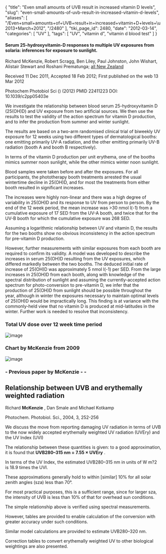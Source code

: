 {
    "title": "Even small amounts of UVB result in increased vitamin D levels",
    "slug": "even-small-amounts-of-uvb-result-in-increased-vitamin-d-levels",
    "aliases": [
        "/Even+small+amounts+of+UVB+result+in+increased+vitamin+D+levels+\u2013+March+2012",
        "/2480"
    ],
    "tiki_page_id": 2480,
    "date": "2012-03-14",
    "categories": [
        "UV"
    ],
    "tags": [
        "UV",
        "vitamin d",
        "vitamin d blood test"
    ]
}


#### Serum 25-hydroxyvitamin-D responses to multiple UV exposures from solaria: inferences for exposure to sunlight.

Richard McKenzie, Robert Scragg, Ben Liley, Paul Johnston, John Wishart, Alistair Stewart and Roshani Prematunga; [all New Zealand](http://pubs.rsc.org/en/content/articlelanding/2012/pp/c2pp05403e)

Received 11 Dec 2011, Accepted 18 Feb 2012; First published on the web 13 Mar 2012

Photochem Photobiol Sci () (2012) PMID 22411223 DOI: 10.1039/c2pp05403e

We investigate the relationship between blood serum 25-hydroxyvitamin D (25(OH)D) and UV exposure from two artificial sources. We then use the results to test the validity of the action spectrum for vitamin D production, and to infer the production from summer and winter sunlight. 

The results are based on a two-arm randomised clinical trial of biweekly UV exposure for 12 weeks using two different types of dermatological booths: one emitting primarily UV-A radiation, and the other emitting primarily UV-B radiation (booth A and booth B respectively). 

In terms of the vitamin D production per unit erythema, one of the booths mimics summer noon sunlight, while the other mimics winter noon sunlight. 

Blood samples were taken before and after the exposures. For all participants, the phototherapy booth treatments arrested the usual wintertime decline in 25(OH)D, and for most the treatments from either booth resulted in significant increases. 

The increases were highly non-linear and there was a high degree of variability in 25(OH)D and its response to UV from person to person. By the end of the 12 week period, the mean increase was >30 nmol l(-1) from a cumulative exposure of 17 SED from the UV-A booth, and twice that for the UV-B booth for which the cumulative exposure was 268 SED. 

Assuming a logarithmic relationship between UV and vitamin D, the results for the two booths show no obvious inconsistency in the action spectrum for pre-vitamin D production. 

However, further measurements with similar exposures from each booth are required to confirm its validity. A model was developed to describe the increases in serum 25(OH)D resulting from the UV exposures, which differed markedly between the two booths. The deduced initial rate of increase of 25(OH)D was approximately 5 nmol l(-1) per SED. From the large increases in 25(OH)D from each booth, along with knowledge of the spectral distribution of sunlight and assuming the currently-accepted action spectrum for photo-conversion to pre-vitamin D, we infer that the production of 25(OH)D from sunlight should be possible throughout the year, although in winter the exposures necessary to maintain optimal levels of 25(OH)D would be impractically long. This finding is at variance with the commonly-held view that no vitamin D is produced at mid-latitudes in the winter. Further work is needed to resolve that inconsistency.

### Total UV dose over 12 week time period

<img src="https://d378j1rmrlek7x.cloudfront.net/attachments/jpeg/vitamin-d-from-uv.jpg" alt="image">

### Chart by McKenzie from 2009

<img src="/attachments/d3.mock.jpg" alt="image">

### - Previous paper by McKenzie - -

## Relationship between UVB and erythemally weighted radiation

Richard **McKenzie**  ,  Dan Smale and Michael Kotkamp

Photochem. Photobiol. Sci., 2004, 3, 252-256

We discuss the move from reporting damaging UV radiation in terms of UVB to the now widely accepted erythemally weighted UV radiation (UVEry) and the UV Index (UVI)

The relationship between these quantities is given: to a good approximation, it is found that  **UVB280–315 nm = 7.55 × UVEry** . 

In terms of the UV Index, the estimated UVB280–315 nm in units of W m?2 is 18.9 times the UVI. 

These approximations generally hold to within <span>[similar]</span> 10% for all solar zenith angles (sza) less than 70°. 

For most practical purposes, this is a sufficient range, since for larger sza, the intensity of UVB is less than 10% of that for overhead sun conditions. 

The simple relationship above is verified using spectral measurements. 

However, tables are provided to enable calculation of the conversion with greater accuracy under such conditions. 

Similar model calculations are provided to estimate UVB280–320 nm. 

Correction tables to convert erythemally weighted UV to other biological weightings are also presented.